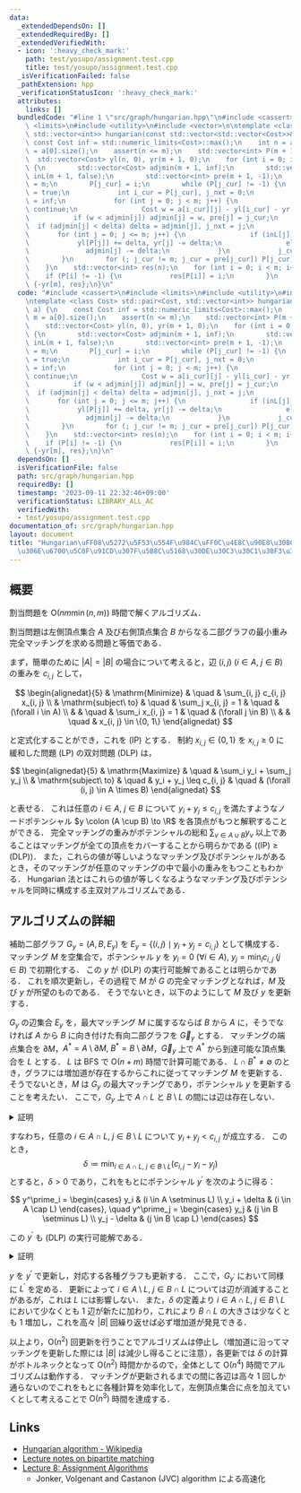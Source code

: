 ```yaml
---
data:
  _extendedDependsOn: []
  _extendedRequiredBy: []
  _extendedVerifiedWith:
  - icon: ':heavy_check_mark:'
    path: test/yosupo/assignment.test.cpp
    title: test/yosupo/assignment.test.cpp
  _isVerificationFailed: false
  _pathExtension: hpp
  _verificationStatusIcon: ':heavy_check_mark:'
  attributes:
    links: []
  bundledCode: "#line 1 \"src/graph/hungarian.hpp\"\n#include <cassert>\n#include\
    \ <limits>\n#include <utility>\n#include <vector>\n\ntemplate <class Cost> std::pair<Cost,\
    \ std::vector<int>> hungarian(const std::vector<std::vector<Cost>>& a) {\n   \
    \ const Cost inf = std::numeric_limits<Cost>::max();\n    int n = a.size(), m\
    \ = a[0].size();\n    assert(n <= m);\n    std::vector<int> P(m + 1, -1);\n  \
    \  std::vector<Cost> yl(n, 0), yr(m + 1, 0);\n    for (int i = 0; i < n; i++)\
    \ {\n        std::vector<Cost> adjmin(m + 1, inf);\n        std::vector<bool>\
    \ inL(m + 1, false);\n        std::vector<int> pre(m + 1, -1);\n        int j_cur\
    \ = m;\n        P[j_cur] = i;\n        while (P[j_cur] != -1) {\n            inL[j_cur]\
    \ = true;\n            int i_cur = P[j_cur], j_nxt = 0;\n            Cost delta\
    \ = inf;\n            for (int j = 0; j < m; j++) {\n                if (inL[j])\
    \ continue;\n                Cost w = a[i_cur][j] - yl[i_cur] - yr[j];\n     \
    \           if (w < adjmin[j]) adjmin[j] = w, pre[j] = j_cur;\n              \
    \  if (adjmin[j] < delta) delta = adjmin[j], j_nxt = j;\n            }\n     \
    \       for (int j = 0; j <= m; j++) {\n                if (inL[j])\n        \
    \            yl[P[j]] += delta, yr[j] -= delta;\n                else\n      \
    \              adjmin[j] -= delta;\n            }\n            j_cur = j_nxt;\n\
    \        }\n        for (; j_cur != m; j_cur = pre[j_cur]) P[j_cur] = P[pre[j_cur]];\n\
    \    }\n    std::vector<int> res(n);\n    for (int i = 0; i < m; i++) {\n    \
    \    if (P[i] != -1) {\n            res[P[i]] = i;\n        }\n    }\n    return\
    \ {-yr[m], res};\n}\n"
  code: "#include <cassert>\n#include <limits>\n#include <utility>\n#include <vector>\n\
    \ntemplate <class Cost> std::pair<Cost, std::vector<int>> hungarian(const std::vector<std::vector<Cost>>&\
    \ a) {\n    const Cost inf = std::numeric_limits<Cost>::max();\n    int n = a.size(),\
    \ m = a[0].size();\n    assert(n <= m);\n    std::vector<int> P(m + 1, -1);\n\
    \    std::vector<Cost> yl(n, 0), yr(m + 1, 0);\n    for (int i = 0; i < n; i++)\
    \ {\n        std::vector<Cost> adjmin(m + 1, inf);\n        std::vector<bool>\
    \ inL(m + 1, false);\n        std::vector<int> pre(m + 1, -1);\n        int j_cur\
    \ = m;\n        P[j_cur] = i;\n        while (P[j_cur] != -1) {\n            inL[j_cur]\
    \ = true;\n            int i_cur = P[j_cur], j_nxt = 0;\n            Cost delta\
    \ = inf;\n            for (int j = 0; j < m; j++) {\n                if (inL[j])\
    \ continue;\n                Cost w = a[i_cur][j] - yl[i_cur] - yr[j];\n     \
    \           if (w < adjmin[j]) adjmin[j] = w, pre[j] = j_cur;\n              \
    \  if (adjmin[j] < delta) delta = adjmin[j], j_nxt = j;\n            }\n     \
    \       for (int j = 0; j <= m; j++) {\n                if (inL[j])\n        \
    \            yl[P[j]] += delta, yr[j] -= delta;\n                else\n      \
    \              adjmin[j] -= delta;\n            }\n            j_cur = j_nxt;\n\
    \        }\n        for (; j_cur != m; j_cur = pre[j_cur]) P[j_cur] = P[pre[j_cur]];\n\
    \    }\n    std::vector<int> res(n);\n    for (int i = 0; i < m; i++) {\n    \
    \    if (P[i] != -1) {\n            res[P[i]] = i;\n        }\n    }\n    return\
    \ {-yr[m], res};\n}\n"
  dependsOn: []
  isVerificationFile: false
  path: src/graph/hungarian.hpp
  requiredBy: []
  timestamp: '2023-09-11 22:32:46+09:00'
  verificationStatus: LIBRARY_ALL_AC
  verifiedWith:
  - test/yosupo/assignment.test.cpp
documentation_of: src/graph/hungarian.hpp
layout: document
title: "Hungarian\uFF08\u5272\u5F53\u554F\u984C\uFF0C\u4E8C\u90E8\u30B0\u30E9\u30D5\
  \u306E\u6700\u5C0F\u91CD\u307F\u5B8C\u5168\u30DE\u30C3\u30C1\u30F3\u30B0\uFF09"
---
```


## 概要
割当問題を $\mathrm{O}(n m \min(n, m))$ 時間で解くアルゴリズム．

割当問題は左側頂点集合 $A$ 及び右側頂点集合 $B$ からなる二部グラフの最小重み完全マッチングを求める問題と等価である．

まず，簡単のために $|A| = |B|$ の場合について考えると，辺 $(i, j)\ (i \in A,\ j \in B)$ の重みを $c_{i, j}$ として，

$$
\begin{alignedat}{5}
    & \mathrm{Minimize}     & \quad & \sum_{i, j} c_{i, j} x_{i, j} \\
    & \mathrm{subject\ to}  & \quad & \sum_j x_{i, j} = 1 & \quad & (\forall i \in A) \\
    &                       & \quad & \sum_i x_{i, j} = 1 & \quad & (\forall j \in B) \\
    &                       & \quad & x_{i, j} \in \{0, 1\}
\end{alignedat}
$$

と定式化することができ，これを (IP) とする．
制約 $x_{i, j} \in \{0, 1\}$ を $x_{i, j} \geq 0$ に緩和した問題 (LP) の双対問題 (DLP) は，

$$
\begin{alignedat}{5}
    & \mathrm{Maximize}     & \quad & \sum_i y_i + \sum_j y_j \\
    & \mathrm{subject\ to}  & \quad & y_i + y_j \leq c_{i, j} & \quad & (\forall (i, j) \in A \times B)
\end{alignedat}
$$

と表せる．
これは任意の $i \in A,\ j \in B$ について $y_i + y_j \leq c_{i, j}$ を満たすようなノードポテンシャル $y \colon (A \cup B) \to \R$ を各頂点がもつと解釈することができる．
完全マッチングの重みがポテンシャルの総和 $\sum_{v \in A \cup B} y_v$ 以上であることはマッチングが全ての頂点をカバーすることから明らかである ($\mathrm{(IP)} \geq \mathrm{(DLP)}$)．
また，これらの値が等しいようなマッチング及びポテンシャルがあるとき，そのマッチングが任意のマッチングの中で最小の重みをもつこともわかる．
Hungarian 法とはこれらの値が等しくなるようなマッチング及びポテンシャルを同時に構成する主双対アルゴリズムである．

## アルゴリズムの詳細
補助二部グラフ $G_y = (A, B, E_y)$ を $E_y = \{(i, j) \mid y_i + y_j = c_{i, j}\}$ として構成する．
マッチング $M$ を空集合で，ポテンシャル $y$ を $y_i = 0\ (\forall i \in A),\ y_j =  \min_i c_{i, j}\ (j \in B)$  で初期化する．
この $y$ が (DLP) の実行可能解であることは明らかである．
これを順次更新し，その過程で $M$ が $G$ の完全マッチングとなれば，$M$ 及び $y$ が所望のものである．
そうでないとき，以下のようにして $M$ 及び $y$ を更新する．

$G_y$ の辺集合 $E_y$ を，最大マッチング $M$ に属するならば $B$ から $A$ に，そうでなければ $A$ から $B$ に向き付けた有向二部グラフを $\vec{G}_y$ とする．
マッチングの端点集合を $\partial M$，$A^\ast = A \setminus \partial M,\ B^\ast = B \setminus \partial M$，$\vec{G}_y$ 上で $A^\ast$ から到達可能な頂点集合を $L$ とする．
$L$ は BFS で $\mathrm{O}(n + m)$ 時間で計算可能である．
$L \cap B^\ast \neq \emptyset$ のとき，グラフには増加道が存在するからこれに従ってマッチング $M$ を更新する．
そうでないとき，$M$ は $G_y$ の最大マッチングであり，ポテンシャル $y$ を更新することを考えたい．
ここで，$G_y$ 上で $A \cap L$ と $B \setminus L$ の間には辺は存在しない．

<details>
<summary>証明</summary>
<div>

$e = (u, v) \in E_y\ (u \in A \cap L,\ v \in B \setminus L)$ が存在するとする．
$e \in M$ のとき，$u \in L$ かつ $u \notin A^\ast$ より $v \in L$ が成立する必要があるが，これは $v \notin L$ に矛盾する．
$e \in E_y \setminus M$ とすると，$u \in L$ より $L$ の定義から $v \in L$ で同様に矛盾が導ける．

$\blacksquare$

</div>
</details>

すなわち，任意の $i \in A \cap L,\ j \in B \setminus L$ について $y_i + y_j < c_{i, j}$ が成立する．
このとき，
$$
\delta \coloneqq \min_{i \in A \cap L,\ j \in B \setminus L} (c_{i, j} - y_i - y_j)
$$
とすると，$\delta > 0$ であり，これをもとにポテンシャル $y^\prime$ を次のように得る：

$$
y^\prime_i = \begin{cases}
    y_i             & (i \in A \setminus L) \\
    y_i + \delta    & (i \in A \cap L)
\end{cases}, \quad
y^\prime_j = \begin{cases}
    y_j             & (j \in B \setminus L) \\
    y_j - \delta    & (j \in B \cap L)
\end{cases}
$$

この $y^\prime$ も (DLP) の実行可能解である．


<details>
<summary>証明</summary>
<div>

$i \in A \cap L$ かつ $j \in B \setminus L$ のとき，

$$
\begin{aligned}
    y^\prime_i + y^\prime_j
    & = y_i + y_j + \delta \\
    & = y_i + y_j + \min_{i \in A \cap L,\ j \in B \setminus L} (c_{i, j} - y_i - y_j) \\
    & \leq y_i + y_j + (c_{i, j} - y_i - y_j) \\
    & = c_{i, j}.
\end{aligned}
$$

それ以外の場合は $\delta > 0$ より明らか．

$\blacksquare$

</div>
</details>

$y$ を $y^\prime$ で更新し，対応する各種グラフも更新する．
ここで，$G_{y^\prime}$ において同様に $L^\prime$ を定める．
更新によって $i \in A \setminus L,\ j \in B \cap L$ については辺が消滅することがあるが，これは $L$ には影響しない．
また，$\delta$ の定義より $i \in A \cap L,\ j \in B \setminus L$ において少なくとも 1 辺が新たに加わり，これにより $B \cap L$ の大きさは少なくとも $1$ 増加し，これを高々 $|B|$ 回繰り返せば必ず増加道が発見できる．

以上より，$\mathrm{O}(n^2)$ 回更新を行うことでアルゴリズムは停止し（増加道に沿ってマッチングを更新した際には $|B|$ は減少し得ることに注意），各更新では $\delta$ の計算がボトルネックとなって $\mathrm{O}(n^2)$ 時間かかるので，全体として $\mathrm{O}(n^4)$ 時間でアルゴリズムは動作する．
マッチングが更新されるまでの間に各辺は高々 1 回しか通らないのでこれをもとに各種計算を効率化して，左側頂点集合に点を加えていくとして考えることで $\mathrm{O}(n^3)$ 時間を達成する．

## Links
- [Hungarian algorithm - Wikipedia](https://en.wikipedia.org/wiki/Hungarian_algorithm)
- [Lecture notes on bipartite matching](https://math.mit.edu/~goemans/18453S17/matching-notes.pdf)
- [Lecture 8: Assignment Algorithms](https://cyberlab.engr.uconn.edu/wp-content/uploads/sites/2576/2018/09/Lecture_8.pdf)
  - Jonker, Volgenant and Castanon (JVC) algorithm による高速化
